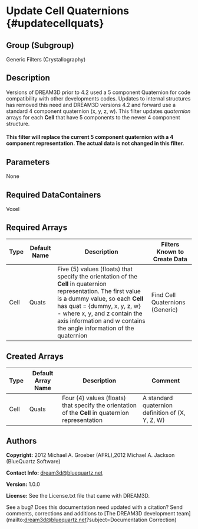 Update Cell Quaternions {#updatecellquats}
=======

## Group (Subgroup) ##
Generic Filters (Crystallography)

## Description ##

Versions of DREAM3D prior to 4.2 used a 5 component Quaternion for code compatibility with other developments codes. Updates to internal structures has removed this need and DREAM3D versions 4.2 and forward use a standard 4 component quaternion (x, y, z, w). This filter updates *quaternion* arrays for each **Cell** that have 5 components to the newer 4 component structure.

#### This filter will replace the current 5 component quaternion with a 4 component representation. The actual data is not changed in this filter. ####

## Parameters ##
None

## Required DataContainers ##
Voxel

## Required Arrays ##

| Type | Default Name | Description  | Filters Known to Create Data |
|--------|--------------------|-----------------|-----------------------------------------|
| Cell | Quats | Five (5) values (floats) that specify the orientation of the **Cell** in quaternion representation.  The first value is a dummy value, so each **Cell** has quat = {dummy, x, y, z, w} - where x, y, and z contain the axis information and w contains the angle information of the quaternion | Find Cell Quaternions (Generic) |


## Created Arrays ##

| Type | Default Array Name | Description | Comment |
|------|--------------------|-------------|---------|
| Cell | Quats | Four (4) values (floats) that specify the orientation of the **Cell** in quaternion representation | A standard quaternion definition of (X, Y, Z, W) |

## Authors ##

**Copyright:** 2012 Michael A. Groeber (AFRL),2012 Michael A. Jackson (BlueQuartz Software)

**Contact Info:** dream3d@bluequartz.net

**Version:** 1.0.0

**License:**  See the License.txt file that came with DREAM3D.



See a bug? Does this documentation need updated with a citation? Send comments, corrections and additions to [The DREAM3D development team](mailto:dream3d@bluequartz.net?subject=Documentation Correction)
